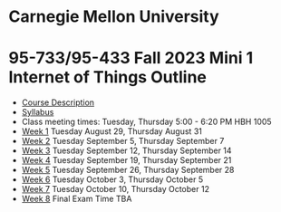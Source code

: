 
# Carnegie Mellon University

# 95-733/95-433 Fall 2023 Mini 1 Internet of Things Outline

+ [Course Description](./CourseDescription.md)
+ [Syllabus](./Syllabus.md)
+ Class meeting times: Tuesday, Thursday 5:00 - 6:20 PM HBH 1005
+ [Week 1](./Weeks/week1.md) Tuesday August 29, Thursday August 31
+ [Week 2](./Weeks/week2.md) Tuesday September 5, Thursday September 7
+ [Week 3](./Weeks/week3.md) Tuesday September 12, Thursday September 14
+ [Week 4](./Weeks/week4.md) Tuesday September 19, Thursday September 21
+ [Week 5](./Weeks/week5.md) Tuesday September 26, Thursday September 28
+ [Week 6](./Weeks/week6.md) Tuesday October 3, Thursday October 5
+ [Week 7](./Weeks/week7.md) Tuesday October 10, Thursday October 12
+ [Week 8](./Weeks/week8.md) Final Exam Time TBA
